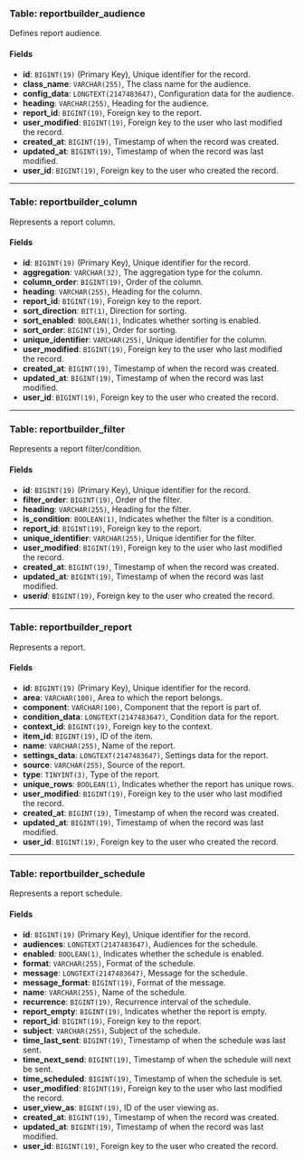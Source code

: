 ### Table: reportbuilder_audience

Defines report audience.

#### Fields

- **id**: `BIGINT(19)` (Primary Key), Unique identifier for the record.
- **class_name**: `VARCHAR(255)`, The class name for the audience.
- **config_data**: `LONGTEXT(2147483647)`, Configuration data for the audience.
- **heading**: `VARCHAR(255)`, Heading for the audience.
- **report_id**: `BIGINT(19)`, Foreign key to the report.
- **user_modified**: `BIGINT(19)`, Foreign key to the user who last modified the record.
- **created_at**: `BIGINT(19)`, Timestamp of when the record was created.
- **updated_at**: `BIGINT(19)`, Timestamp of when the record was last modified.
- **user_id**: `BIGINT(19)`, Foreign key to the user who created the record.

---

### Table: reportbuilder_column

Represents a report column.

#### Fields

- **id**: `BIGINT(19)` (Primary Key), Unique identifier for the record.
- **aggregation**: `VARCHAR(32)`, The aggregation type for the column.
- **column_order**: `BIGINT(19)`, Order of the column.
- **heading**: `VARCHAR(255)`, Heading for the column.
- **report_id**: `BIGINT(19)`, Foreign key to the report.
- **sort_direction**: `BIT(1)`, Direction for sorting.
- **sort_enabled**: `BOOLEAN(1)`, Indicates whether sorting is enabled.
- **sort_order**: `BIGINT(19)`, Order for sorting.
- **unique_identifier**: `VARCHAR(255)`, Unique identifier for the column.
- **user_modified**: `BIGINT(19)`, Foreign key to the user who last modified the record.
- **created_at**: `BIGINT(19)`, Timestamp of when the record was created.
- **updated_at**: `BIGINT(19)`, Timestamp of when the record was last modified.
- **user_id**: `BIGINT(19)`, Foreign key to the user who created the record.

---

### Table: reportbuilder_filter

Represents a report filter/condition.

#### Fields

- **id**: `BIGINT(19)` (Primary Key), Unique identifier for the record.
- **filter_order**: `BIGINT(19)`, Order of the filter.
- **heading**: `VARCHAR(255)`, Heading for the filter.
- **is_condition**: `BOOLEAN(1)`, Indicates whether the filter is a condition.
- **report_id**: `BIGINT(19)`, Foreign key to the report.
- **unique_identifier**: `VARCHAR(255)`, Unique identifier for the filter.
- **user_modified**: `BIGINT(19)`, Foreign key to the user who last modified the record.
- **created_at**: `BIGINT(19)`, Timestamp of when the record was created.
- **updated_at**: `BIGINT(19)`, Timestamp of when the record was last modified.
- **user*id***: `BIGINT(19)`, Foreign key to the user who created the record.

---

### Table: reportbuilder_report

Represents a report.

#### Fields

- **id**: `BIGINT(19)` (Primary Key), Unique identifier for the record.
- **area**: `VARCHAR(100)`, Area to which the report belongs.
- **component**: `VARCHAR(100)`, Component that the report is part of.
- **condition_data**: `LONGTEXT(2147483647)`, Condition data for the report.
- **context_id**: `BIGINT(19)`, Foreign key to the context.
- **item_id**: `BIGINT(19)`, ID of the item.
- **name**: `VARCHAR(255)`, Name of the report.
- **settings_data**: `LONGTEXT(2147483647)`, Settings data for the report.
- **source**: `VARCHAR(255)`, Source of the report.
- **type**: `TINYINT(3)`, Type of the report.
- **unique_rows**: `BOOLEAN(1)`, Indicates whether the report has unique rows.
- **user_modified**: `BIGINT(19)`, Foreign key to the user who last modified the record.
- **created_at**: `BIGINT(19)`, Timestamp of when the record was created.
- **updated_at**: `BIGINT(19)`, Timestamp of when the record was last modified.
- **user_id**: `BIGINT(19)`, Foreign key to the user who created the record.

---

### Table: reportbuilder_schedule

Represents a report schedule.

#### Fields

- **id**: `BIGINT(19)` (Primary Key), Unique identifier for the record.
- **audiences**: `LONGTEXT(2147483647)`, Audiences for the schedule.
- **enabled**: `BOOLEAN(1)`, Indicates whether the schedule is enabled.
- **format**: `VARCHAR(255)`, Format of the schedule.
- **message**: `LONGTEXT(2147483647)`, Message for the schedule.
- **message_format**: `BIGINT(19)`, Format of the message.
- **name**: `VARCHAR(255)`, Name of the schedule.
- **recurrence**: `BIGINT(19)`, Recurrence interval of the schedule.
- **report_empty**: `BIGINT(19)`, Indicates whether the report is empty.
- **report_id**: `BIGINT(19)`, Foreign key to the report.
- **subject**: `VARCHAR(255)`, Subject of the schedule.
- **time_last_sent**: `BIGINT(19)`, Timestamp of when the schedule was last sent.
- **time_next_send**: `BIGINT(19)`, Timestamp of when the schedule will next be sent.
- **time_scheduled**: `BIGINT(19)`, Timestamp of when the schedule is set.
- **user_modified**: `BIGINT(19)`, Foreign key to the user who last modified the record.
- **user_view_as**: `BIGINT(19)`, ID of the user viewing as.
- **created_at**: `BIGINT(19)`, Timestamp of when the record was created.
- **updated_at**: `BIGINT(19)`, Timestamp of when the record was last modified.
- **user_id**: `BIGINT(19)`, Foreign key to the user who created the record.
